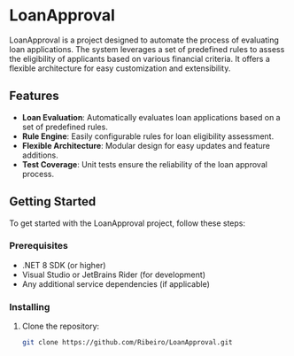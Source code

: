 # LoanApproval

LoanApproval is a project designed to automate the process of evaluating loan applications. The system leverages a set of predefined rules to assess the eligibility of applicants based on various financial criteria. It offers a flexible architecture for easy customization and extensibility.


## Features

- **Loan Evaluation**: Automatically evaluates loan applications based on a set of predefined rules.
- **Rule Engine**: Easily configurable rules for loan eligibility assessment.
- **Flexible Architecture**: Modular design for easy updates and feature additions.
- **Test Coverage**: Unit tests ensure the reliability of the loan approval process.

## Getting Started

To get started with the LoanApproval project, follow these steps:

### Prerequisites

- .NET 8 SDK (or higher)
- Visual Studio or JetBrains Rider (for development)
- Any additional service dependencies (if applicable)

### Installing

1. Clone the repository:
   ```bash
   git clone https://github.com/Ribeiro/LoanApproval.git
